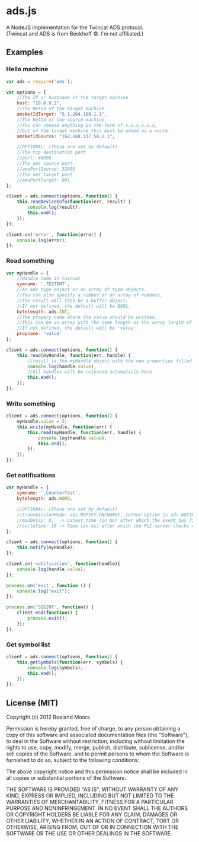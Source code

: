 ads.js
======

A NodeJS implementation for the Twincat ADS protocol.  
(Twincat and ADS is from Beckhoff &copy;. I'm not affiliated.)


Examples
--------

### Hello machine

```javascript
var ads = require('ads');

var options = {
    //The IP or hostname of the target machine
    host: "10.0.0.2", 
    //The NetId of the target machine
    amsNetIdTarget: "5.1.204.160.1.1",
    //The NetId of the source machine.
    //You can choose anything in the form of x.x.x.x.x.x,
    //but on the target machine this must be added as a route.
    amsNetIdSource: "192.168.137.50.1.1",

    //OPTIONAL: (These are set by default) 
    //The tcp destination port
    //port: 48898
    //The ams source port
    //amsPortSource: 32905
    //The ams target port
    //amsPortTarget: 801
};

client = ads.connect(options, function() {
    this.readDeviceInfo(function(err, result) {
        console.log(result);
        this.end();
    });
});

client.on('error', function(error) {
    console.log(error);
});
```

### Read something

```javascript
var myHandle = {
    //Handle name in twincat
    symname: '.TESTINT',  
    //An ads type object or an array of type objects.
    //You can also specify a number or an array of numbers,
    //the result will then be a buffer object.
    //If not defined, the default will be BOOL.
    bytelength: ads.INT,  
    //The propery name where the value should be written.
    //This can be an array with the same length as the array length of byteLength. 
    //If not defined, the default will be 'value'.     
    propname: 'value'      
};

client = ads.connect(options, function() {
    this.read(myHandle, function(err, handle) {
        //result is the myHandle object with the new properties filled in
        console.log(handle.value);
        //All handles will be released automaticly here
        this.end();
    });
});
```

### Write something

```javascript
client = ads.connect(options, function() {
    myHandle.value = 5;
    this.write(myHandle, function(err) {
        this.read(myHandle, function(err, handle) {
            console.log(handle.value);
            this.end();
        });
    });
});
```

### Get notifications

```javascript
var myHandle = {
    symname: '.CounterTest',       
    bytelength: ads.WORD,  

    //OPTIONAL: (These are set by default)       
    //transmissionMode: ads.NOTIFY.ONCHANGE, (other option is ads.NOTIFY.CYLCIC)
    //maxDelay: 0,  -> Latest time (in ms) after which the event has finished
    //cycleTime: 10 -> Time (in ms) after which the PLC server checks whether the variable has changed
};

client = ads.connect(options, function() {
    this.notify(myHandle);
});

client.on('notification', function(handle){
    console.log(handle.value);
});

process.on('exit', function () {
    console.log("exit");
});

process.on('SIGINT', function() {
    client.end(function() {
        process.exit();
    });
});
```

### Get symbol list

```javascript
client = ads.connect(options, function() {
    this.getSymbols(function(err, symbols) {
        console.log(symbols);
        this.end();
    });
});
```

License (MIT)
-------------
Copyright (c) 2012 Roeland Moors

Permission is hereby granted, free of charge, to any person obtaining a copy of this software and associated documentation files (the "Software"), to deal in the Software without restriction, including without limitation the rights to use, copy, modify, merge, publish, distribute, sublicense, and/or sell copies of the Software, and to permit persons to whom the Software is furnished to do so, subject to the following conditions:

The above copyright notice and this permission notice shall be included in all copies or substantial portions of the Software.

THE SOFTWARE IS PROVIDED "AS IS", WITHOUT WARRANTY OF ANY KIND, EXPRESS OR IMPLIED, INCLUDING BUT NOT LIMITED TO THE WARRANTIES OF MERCHANTABILITY, FITNESS FOR A PARTICULAR PURPOSE AND NONINFRINGEMENT. IN NO EVENT SHALL THE AUTHORS OR COPYRIGHT HOLDERS BE LIABLE FOR ANY CLAIM, DAMAGES OR OTHER LIABILITY, WHETHER IN AN ACTION OF CONTRACT, TORT OR OTHERWISE, ARISING FROM, OUT OF OR IN CONNECTION WITH THE SOFTWARE OR THE USE OR OTHER DEALINGS IN THE SOFTWARE.
